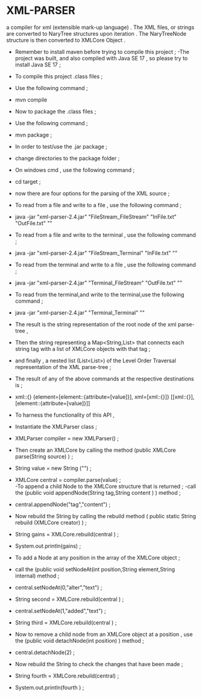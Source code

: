 # XML-PARSER 
a compiler for xml (extensible mark-up language) . 
The XML files, or strings are converted to NaryTree<XMLElement> structures upon iteration . 
The NaryTreeNode<XMLElement> structure is then converted to XMLCore Object .  

- Remember to install maven before trying to compile this project  ; 
-The project was built, and also compiled with Java SE 17 , so please try to install Java SE 17 ; 
- To compile this project .class files ; 
- Use the following command ; 
- mvn compile  
- Now to package the .class files  ;
- Use the following command ;
- mvn package ;

- In order to test/use the .jar package ;
- change directories to the package folder ;
- On windows cmd , use the following command ;
- cd target ;
- now there are four options for the parsing of the XML source  ;
- To read from a file and  write to a file , use the following command ;
- java -jar "xml-parser-2.4.jar" "FileStream_FileStream" "InFile.txt" "OutFile.txt" "<xml><element attribute=value></element></xml>"
- To read from a file and write to the terminal  , use the following command ; 
- java -jar "xml-parser-2.4.jar" "FileStream_Terminal" "InFile.txt" "<xml><element attribute=value></element></xml>"
- To read from the terminal and write to a file , use the following command ; 
- java -jar "xml-parser-2.4.jar" "Terminal_FileStream"  "OutFile.txt" "<xml><element attribute=value></element></xml>"
- To read from the terminal,and write to the terminal,use the following command ; 
- java -jar "xml-parser-2.4.jar" "Terminal_Terminal" "<xml><element attribute=value></element></xml>"

- The result is the string representation of the root node of the xml parse-tree , 
- Then the string representing a Map<String,List<XMLCore>> that connects each string tag with a list of XMLCore objects with that tag ; 
- and finally , a nested list (List<List<XMLCore>>) of the Level Order Traversal representation of the XML parse-tree ; 

- The result of any of the above commands at the respective destinations is ; 
-  xml::{}
{element=[element::{attribute=[value]}], xml=[xml::{}]}
[[xml::{}], [element::{attribute=[value]}]]

- To harness the functionality of this API , 
- Instantiate the XMLParser class ;
- XMLParser  compiler = new XMLParser()  ;
- Then  create  an XMLCore by calling the method  (public  XMLCore parse(String source) ) ;
 - String value  =  new String ("<xml><element attribute=value></element></xml>") ;
- XMLCore central =  compiler.parse(value) ;  
-To append a child Node to the XMLCore structure that  is returned ;
  -call the  (public void appendNode(String tag,String content ) ) method ; 
- central.appendNode("tag","content")  ;
- Now rebuild the String by calling the rebuild method  ( public static String rebuild (XMLCore creator) ) ;
- String gains = XMLCore.rebuild(central ) ;
- System.out.println(gains)  ; 
- To add a Node at any position in the array of the XMLCore object ;
- call the (public void  setNodeAt(int position,String element,String internal) method ;
- central.setNodeAt(0,"alter","text") ;
- String  second = XMLCore.rebuild(central ) ;
- central.setNodeAt(1,"added","text") ;
- String  third = XMLCore.rebuild(central ) ;
- Now to remove a child node from an XMLCore object  at a position , use the  (public void detachNode(int position) ) method  ;
- central.detachNode(2) ;
- Now rebuild the String to check the changes that have been made ;
- String fourth = XMLCore.rebuild(central) ;
- System.out.println(fourth ) ; 
